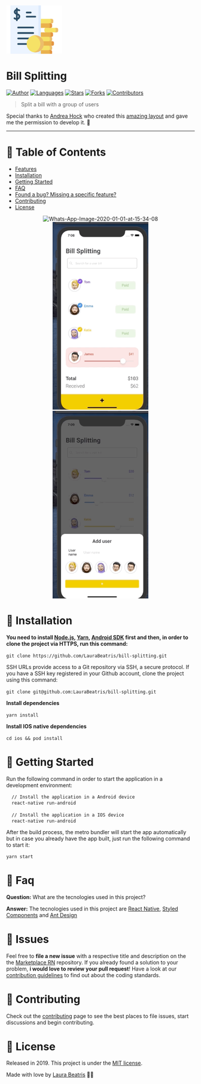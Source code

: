 <p align="left">
   <img src=".github/logo.png" width="150"/>
</p>

# Bill Splitting

[![Author](https://img.shields.io/badge/author-LauraBeatris-F2C702?style=flat-square)](https://github.com/LauraBeatris)
[![Languages](https://img.shields.io/github/languages/count/LauraBeatris/bill-splitting?color=%23F2C702&style=flat-square)](#)
[![Stars](https://img.shields.io/github/stars/LauraBeatris/bill-splitting?color=F2C702&style=flat-square)](https://github.com/LauraBeatris/bill-splitting/stargazers)
[![Forks](https://img.shields.io/github/forks/LauraBeatris/bill-splitting?color=%23F2C702&style=flat-square)](https://github.com/LauraBeatris/bill-splitting/network/members)
[![Contributors](https://img.shields.io/github/contributors/LauraBeatris/bill-splitting?color=F2C702&style=flat-square)](https://github.com/LauraBeatris/bill-splitting/graphs/contributors)

> Split a bill with a group of users

Special thanks to [Andrea Hock](https://dribbble.com/andreahock) who created this [amazing layout](https://dribbble.com/shots/12035522--Bill-Splitting-App) and gave me the permission to develop it. 💛

---

# :pushpin: Table of Contents

* [Features](#rocket-features)
* [Installation](#construction_worker-installation)
* [Getting Started](#runner-getting-started)
* [FAQ](#postbox-faq)
* [Found a bug? Missing a specific feature?](#bug-issues)
* [Contributing](#tada-contributing)
* [License](#closed_book-license)

<p align="center">
  <img src=".github/splitting.gif" alt="Whats-App-Image-2020-01-01-at-15-34-08" border="0"  height="500" >
  <img src=".github/open-popup.gif" alt="Whats-App-Image-2020-01-01-at-15-38-09" border="0" height="500">
  <img src=".github/swipe-popup.gif" alt="Whats-App-Image-2020-01-01-at-15-38-09" border="0" height="500">
</p>

# :construction_worker: Installation

**You need to install [Node.js](https://nodejs.org/en/download/), [Yarn](https://yarnpkg.com/), [Android SDK](https://medium.com/surabayadev/setting-up-react-native-android-without-android-studio-35a496e1dfa3) first and then, in order to clone the project via HTTPS, run this command:**

```git clone https://github.com/LauraBeatris/bill-splitting.git```

SSH URLs provide access to a Git repository via SSH, a secure protocol. If you have a SSH key registered in your Github account, clone the project using this command:

```git clone git@github.com:LauraBeatris/bill-splitting.git```

**Install dependencies**

```yarn install```

**Install IOS native dependencies**

```cd ios && pod install```

# :runner: Getting Started

Run the following command in order to start the application in a development environment:

```
  // Install the application in a Android device
  react-native run-android

  // Install the application in a IOS device
  react-native run-android
```

After the build process, the metro bundler will start the app automatically but
in case you already have the app built, just run the following command to start it:

```
yarn start
```

# :postbox: Faq

**Question:** What are the tecnologies used in this project?

**Answer:** The tecnologies used in this project are [React Native](https://reactnative.dev/), [Styled Components](https://styled-components.com/) and [Ant Design](https://rn.mobile.ant.design/docs/react/introduce)

# :bug: Issues

Feel free to **file a new issue** with a respective title and description on the the [Marketplace RN](https://github.com/LauraBeatris/bill-splitting/issues) repository. If you already found a solution to your problem, **i would love to review your pull request**! Have a look at our [contribution guidelines](https://github.com/LauraBeatris/bill-splitting/blob/master/CONTRIBUTING.md) to find out about the coding standards.

# :tada: Contributing

Check out the [contributing](https://github.com/LauraBeatris/bill-splitting/blob/master/CONTRIBUTING.md) page to see the best places to file issues, start discussions and begin contributing.

# :closed_book: License

Released in 2019.
This project is under the [MIT license](https://github.com/LauraBeatris/bill-splitting/master/LICENSE).

Made with love by [Laura Beatris](https://github.com/LauraBeatris) 💜🚀
